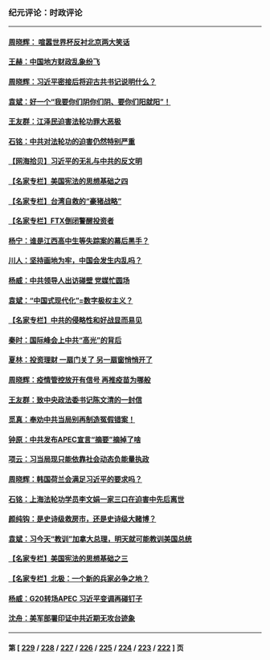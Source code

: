 ### 纪元评论：时政评论
---
#### [周晓辉： 喧嚣世界杯反衬北京两大笑话](../../pages/nsc1025/n13870971.md) 
#### [王赫：中国地方财政乱象纷飞](../../pages/nsc1025/n13870718.md) 
#### [周晓辉：习近平密接后将迎古共书记说明什么？](../../pages/nsc1025/n13870700.md) 
#### [袁斌：好一个“我要你们阴你们阴、要你们阳就阳”！](../../pages/nsc1025/n13870635.md) 
#### [王友群：江泽民迫害法轮功罪大恶极](../../pages/nsc1025/n13870562.md) 
#### [石铭：中共对法轮功的迫害仍然特别严重](../../pages/nsc1025/n13870511.md) 
#### [【网海拾贝】习近平的无礼与中共的反文明](../../pages/nsc1025/n13870485.md) 
#### [【名家专栏】美国宪法的思想基础之四](../../pages/nsc1025/n13870261.md) 
#### [【名家专栏】台湾自救的“豪猪战略”](../../pages/nsc1025/n13870243.md) 
#### [【名家专栏】FTX倒闭警醒投资者](../../pages/nsc1025/n13869602.md) 
#### [杨宁：谁是江西高中生等失踪案的幕后黑手？](../../pages/nsc1025/n13870042.md) 
#### [川人：坚持画地为牢，中国会发生内乱吗？](../../pages/nsc1025/n13869903.md) 
#### [杨威：中共领导人出访碰壁 党媒忙圆场](../../pages/nsc1025/n13869814.md) 
#### [袁斌：“中国式现代化”=数字极权主义？](../../pages/nsc1025/n13869721.md) 
#### [【名家专栏】中共的侵略性和好战显而易见](../../pages/nsc1025/n13869601.md) 
#### [秦时：国际峰会上中共“高光”的背后](../../pages/nsc1025/n13869716.md) 
#### [夏林：投资理财 一扇门关了 另一扇窗悄悄开了](../../pages/nsc1025/n13869720.md) 
#### [周晓辉：疫情管控放开有信号 再推疫苗为哪般](../../pages/nsc1025/n13869630.md) 
#### [王友群：致中央政法委书记陈文清的一封信](../../pages/nsc1025/n13869352.md) 
#### [觅真：奉劝中共当局别再制造冤假错案！](../../pages/nsc1025/n13869472.md) 
#### [钟原：中共发布APEC宣言“摘要”摘掉了啥](../../pages/nsc1025/n13869382.md) 
#### [项云：习当局现只能依靠社会动态负能量执政](../../pages/nsc1025/n13869291.md) 
#### [周晓辉：韩国荷兰会满足习近平的要求吗？](../../pages/nsc1025/n13869334.md) 
#### [石铭：上海法轮功学员李文娟一家三口在迫害中先后离世](../../pages/nsc1025/n13869025.md) 
#### [颜纯钩：是史诗级救房市，还是史诗级大赌博？](../../pages/nsc1025/n13868940.md) 
#### [袁斌：习今天“教训”加拿大总理，明天就可能教训美国总统](../../pages/nsc1025/n13868805.md) 
#### [【名家专栏】美国宪法的思想基础之三](../../pages/nsc1025/n13868641.md) 
#### [【名家专栏】北极：一个新的兵家必争之地？](../../pages/nsc1025/n13865685.md) 
#### [杨威：G20转场APEC 习近平变调再碰钉子](../../pages/nsc1025/n13868132.md) 
#### [沈舟：美军部署印证中共近期无攻台迹象](../../pages/nsc1025/n13867350.md) 

---
#### 第 [ [229](./229.md) / [228](./228.md) / [227](./227.md) / [226](./226.md) / [225](./225.md) / [224](./224.md) / [223](./223.md) / [222](./222.md) ] 页

